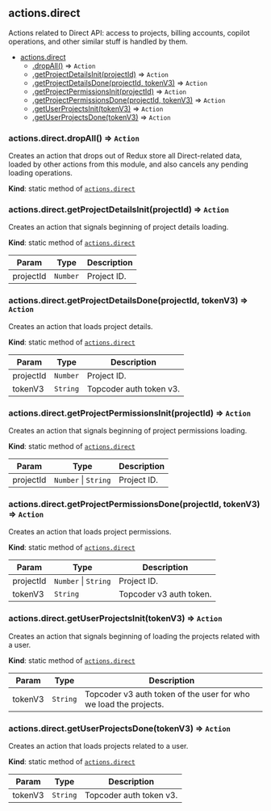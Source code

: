 <a name="module_actions.direct"></a>

## actions.direct
Actions related to Direct API: access to projects, billing accounts,
copilot operations, and other similar stuff is handled by them.


* [actions.direct](#module_actions.direct)
    * [.dropAll()](#module_actions.direct.dropAll) ⇒ <code>Action</code>
    * [.getProjectDetailsInit(projectId)](#module_actions.direct.getProjectDetailsInit) ⇒ <code>Action</code>
    * [.getProjectDetailsDone(projectId, tokenV3)](#module_actions.direct.getProjectDetailsDone) ⇒ <code>Action</code>
    * [.getProjectPermissionsInit(projectId)](#module_actions.direct.getProjectPermissionsInit) ⇒ <code>Action</code>
    * [.getProjectPermissionsDone(projectId, tokenV3)](#module_actions.direct.getProjectPermissionsDone) ⇒ <code>Action</code>
    * [.getUserProjectsInit(tokenV3)](#module_actions.direct.getUserProjectsInit) ⇒ <code>Action</code>
    * [.getUserProjectsDone(tokenV3)](#module_actions.direct.getUserProjectsDone) ⇒ <code>Action</code>

<a name="module_actions.direct.dropAll"></a>

### actions.direct.dropAll() ⇒ <code>Action</code>
Creates an action that drops out of Redux store all Direct-related
 data, loaded by other actions from this module, and also cancels any pending
 loading operations.

**Kind**: static method of [<code>actions.direct</code>](#module_actions.direct)  
<a name="module_actions.direct.getProjectDetailsInit"></a>

### actions.direct.getProjectDetailsInit(projectId) ⇒ <code>Action</code>
Creates an action that signals beginning of project details loading.

**Kind**: static method of [<code>actions.direct</code>](#module_actions.direct)  

| Param | Type | Description |
| --- | --- | --- |
| projectId | <code>Number</code> | Project ID. |

<a name="module_actions.direct.getProjectDetailsDone"></a>

### actions.direct.getProjectDetailsDone(projectId, tokenV3) ⇒ <code>Action</code>
Creates an action that loads project details.

**Kind**: static method of [<code>actions.direct</code>](#module_actions.direct)  

| Param | Type | Description |
| --- | --- | --- |
| projectId | <code>Number</code> | Project ID. |
| tokenV3 | <code>String</code> | Topcoder auth token v3. |

<a name="module_actions.direct.getProjectPermissionsInit"></a>

### actions.direct.getProjectPermissionsInit(projectId) ⇒ <code>Action</code>
Creates an action that signals beginning of project permissions
 loading.

**Kind**: static method of [<code>actions.direct</code>](#module_actions.direct)  

| Param | Type | Description |
| --- | --- | --- |
| projectId | <code>Number</code> \| <code>String</code> | Project ID. |

<a name="module_actions.direct.getProjectPermissionsDone"></a>

### actions.direct.getProjectPermissionsDone(projectId, tokenV3) ⇒ <code>Action</code>
Creates an action that loads project permissions.

**Kind**: static method of [<code>actions.direct</code>](#module_actions.direct)  

| Param | Type | Description |
| --- | --- | --- |
| projectId | <code>Number</code> \| <code>String</code> | Project ID. |
| tokenV3 | <code>String</code> | Topcoder v3 auth token. |

<a name="module_actions.direct.getUserProjectsInit"></a>

### actions.direct.getUserProjectsInit(tokenV3) ⇒ <code>Action</code>
Creates an action that signals beginning of loading the projects
 related with a user.

**Kind**: static method of [<code>actions.direct</code>](#module_actions.direct)  

| Param | Type | Description |
| --- | --- | --- |
| tokenV3 | <code>String</code> | Topcoder v3 auth token of the user for who we load  the projects. |

<a name="module_actions.direct.getUserProjectsDone"></a>

### actions.direct.getUserProjectsDone(tokenV3) ⇒ <code>Action</code>
Creates an action that loads projects related to a user.

**Kind**: static method of [<code>actions.direct</code>](#module_actions.direct)  

| Param | Type | Description |
| --- | --- | --- |
| tokenV3 | <code>String</code> | Topcoder auth token v3. |

